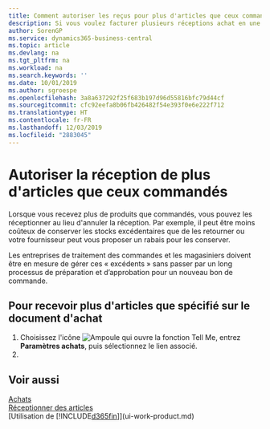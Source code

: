 ```yaml
---
title: Comment autoriser les reçus pour plus d'articles que ceux commandés | Microsoft Docs
description: Si vous voulez facturer plusieurs réceptions achat en une fois, vous pouvez utiliser la fonction Regroupement des réceptions.
author: SorenGP
ms.service: dynamics365-business-central
ms.topic: article
ms.devlang: na
ms.tgt_pltfrm: na
ms.workload: na
ms.search.keywords: ''
ms.date: 10/01/2019
ms.author: sgroespe
ms.openlocfilehash: 3a8a637292f25f683b197d96d55816bfc79d44cf
ms.sourcegitcommit: cfc92eefa8b06fb426482f54e393f0e6e222f712
ms.translationtype: HT
ms.contentlocale: fr-FR
ms.lasthandoff: 12/03/2019
ms.locfileid: "2883045"
---
```

# <a name="allow-receipt-of-more-items-than-ordered"></a>Autoriser la réception de plus d'articles que ceux commandés
Lorsque vous recevez plus de produits que commandés, vous pouvez les réceptionner au lieu d'annuler la réception. Par exemple, il peut être moins coûteux de conserver les stocks excédentaires que de les retourner ou votre fournisseur peut vous proposer un rabais pour les conserver.

Les entreprises de traitement des commandes et les magasiniers doivent être en mesure de gérer ces « excédents » sans passer par un long processus de préparation et d’approbation pour un nouveau bon de commande.

## <a name="to-receive-more-items-than-specified-on-the-purchase-document"></a>Pour recevoir plus d'articles que spécifié sur le document d'achat

1. Choisissez l'icône ![Ampoule qui ouvre la fonction Tell Me](media/ui-search/search_small.png "Dites-moi ce que vous voulez faire"), entrez **Paramètres achats**, puis sélectionnez le lien associé.
2.   

## <a name="see-also"></a>Voir aussi  
[Achats](purchasing-manage-purchasing.md)  
[Réceptionner des articles](warehouse-how-receive-items.md)  
[Utilisation de [!INCLUDE[d365fin](includes/d365fin_md.md)]](ui-work-product.md)
